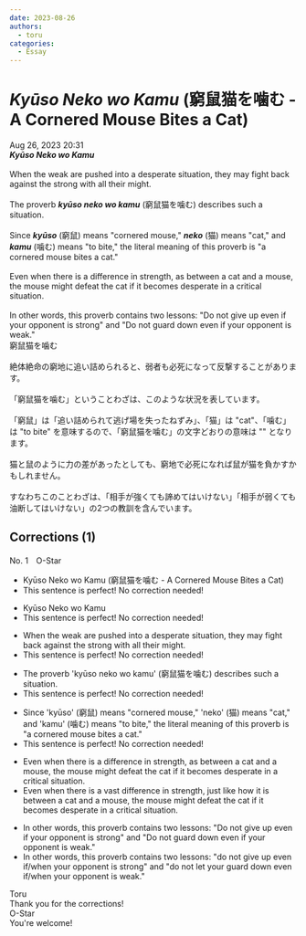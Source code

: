 ```yaml
---
date: 2023-08-26
authors:
  - toru
categories:
  - Essay
---
```


<h1 id="subject_show"><strong><em>Kyūso Neko wo Kamu</strong></em> (窮鼠猫を噛む - A Cornered Mouse Bites a Cat)</h1>
<div class="date">Aug 26, 2023 20:31</div>
<div id="post"><div id="body_show_ori">
<strong><em>Kyūso Neko wo Kamu</strong></em><br/><br/>When the weak are pushed into a desperate situation, they may fight back against the strong with all their might.<br/><br/>The proverb <strong><em>kyūso neko wo kamu</em></strong> (窮鼠猫を噛む) describes such a situation.<br/><br/>Since <strong><em>kyūso</em></strong> (窮鼠) means "cornered mouse," <strong><em>neko</em></strong> (猫) means "cat," and <strong><em>kamu</em></strong> (噛む) means "to bite," the literal meaning of this proverb is "a cornered mouse bites a cat."<br/><br/>Even when there is a difference in strength, as between a cat and a mouse, the mouse might defeat the cat if it becomes desperate in a critical situation.<br/><br/>In other words, this proverb contains two lessons: "Do not give up even if your opponent is strong" and "Do not guard down even if your opponent is weak."
</div></div>

<!-- more -->

<div id="post_ja"><div id="body_show_mo">
窮鼠猫を噛む<br/><br/>絶体絶命の窮地に追い詰められると、弱者も必死になって反撃することがあります。<br/><br/>「窮鼠猫を噛む」ということわざは、このような状況を表しています。<br/><br/>「窮鼠」は「追い詰められて逃げ場を失ったねずみ」、「猫」は "cat"、「噛む」は "to bite" を意味するので、「窮鼠猫を噛む」の文字どおりの意味は "" となります。 <br/><br/>猫と鼠のように力の差があったとしても、窮地で必死になれば鼠が猫を負かすかもしれません。<br/><br/>すなわちこのことわざは、「相手が強くても諦めてはいけない」「相手が弱くても油断してはいけない」の2つの教訓を含んでいます。
</div></div>

## Corrections (1)
<div id="block"><div class="first_name"> No. 1　<span class="just_name">O-Star</span></div><div id="block2">
<ul class="correction_field">
<li class="incorrect">Kyūso Neko wo Kamu (窮鼠猫を噛む - A Cornered Mouse Bites a Cat)</li>
<li class="corrected perfect">This sentence is perfect! No correction needed!</li>
</ul>
<ul class="correction_field">
<li class="incorrect">Kyūso Neko wo Kamu</li>
<li class="corrected perfect">This sentence is perfect! No correction needed!</li>
</ul>
<ul class="correction_field">
<li class="incorrect">When the weak are pushed into a desperate situation, they may fight back against the strong with all their might.</li>
<li class="corrected perfect">This sentence is perfect! No correction needed!</li>
</ul>
<ul class="correction_field">
<li class="incorrect">The proverb 'kyūso neko wo kamu' (窮鼠猫を噛む) describes such a situation.</li>
<li class="corrected perfect">This sentence is perfect! No correction needed!</li>
</ul>
<ul class="correction_field">
<li class="incorrect">Since 'kyūso' (窮鼠) means "cornered mouse," 'neko' (猫) means "cat," and 'kamu' (噛む) means "to bite," the literal meaning of this proverb is "a cornered mouse bites a cat."</li>
<li class="corrected perfect">This sentence is perfect! No correction needed!</li>
</ul>
<ul class="correction_field">
<li class="incorrect">Even when there is a difference in strength, as between a cat and a mouse, the mouse might defeat the cat if it becomes desperate in a critical situation.</li>
<li class="corrected correct">
Even when there is a<span class="f_gray"><span class="f_bold"> vast</span></span> difference in strength,<span class="f_bold"> just like how it is </span>between a cat and a mouse, the mouse might defeat the cat if it becomes desperate in a critical situation.
</li>
</ul>
<ul class="correction_field">
<li class="incorrect">In other words, this proverb contains two lessons: "Do not give up even if your opponent is strong" and "Do not guard down even if your opponent is weak."</li>
<li class="corrected correct">
In other words, this proverb contains two lessons: "<span class="f_bold">do </span>not give up even<span class="f_blue"> <span class="f_bold">if/when</span> </span>your opponent is strong" and<span class="f_bold"> "do not let your </span>guard down even <span class="f_blue">if/when</span> your opponent is weak."
</li>
</ul>
</div><div class="name"><span class="just_name">Toru</span><br>
Thank you for the corrections!
</div>
<div class="name"><span class="just_name">O-Star</span><br>
You're welcome!
</div>
</div>

